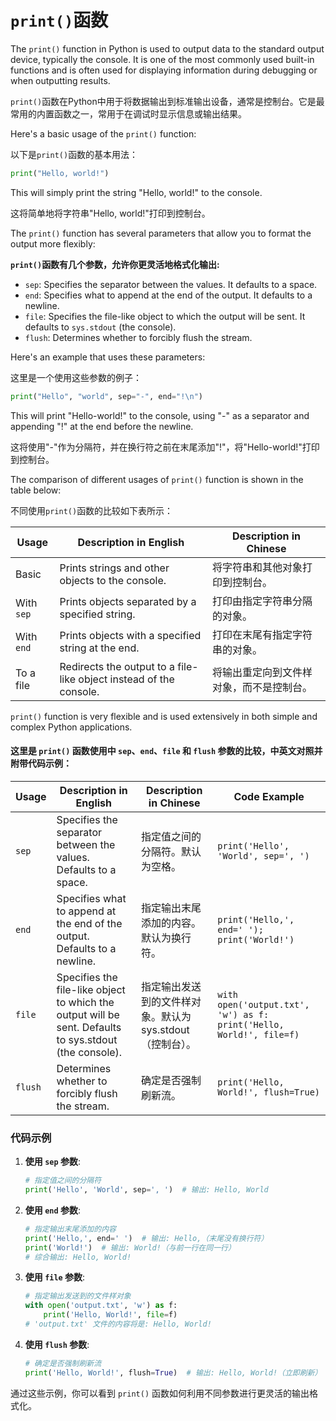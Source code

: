 # `print()`函数

The `print()` function in Python is used to output data to the standard output device, typically the console. It is one of the most commonly used built-in functions and is often used for displaying information during debugging or when outputting results.

`print()`函数在Python中用于将数据输出到标准输出设备，通常是控制台。它是最常用的内置函数之一，常用于在调试时显示信息或输出结果。

Here's a basic usage of the `print()` function:

以下是`print()`函数的基本用法：

```python
print("Hello, world!")
```

This will simply print the string "Hello, world!" to the console.

这将简单地将字符串"Hello, world!"打印到控制台。

The `print()` function has several parameters that allow you to format the output more flexibly:

**`print()`函数有几个参数，允许你更灵活地格式化输出:**

- `sep`: Specifies the separator between the values. It defaults to a space.
- `end`: Specifies what to append at the end of the output. It defaults to a newline.
- `file`: Specifies the file-like object to which the output will be sent. It defaults to `sys.stdout` (the console).
- `flush`: Determines whether to forcibly flush the stream.

Here's an example that uses these parameters:

这里是一个使用这些参数的例子：

```python
print("Hello", "world", sep="-", end="!\n")
```

This will print "Hello-world!" to the console, using "-" as a separator and appending "!" at the end before the newline.

这将使用"-"作为分隔符，并在换行符之前在末尾添加"!"，将"Hello-world!"打印到控制台。

The comparison of different usages of `print()` function is shown in the table below:

不同使用`print()`函数的比较如下表所示：

| Usage | Description in English | Description in Chinese |
|-------|------------------------|------------------------|
| Basic | Prints strings and other objects to the console. | 将字符串和其他对象打印到控制台。 |
| With `sep` | Prints objects separated by a specified string. | 打印由指定字符串分隔的对象。 |
| With `end` | Prints objects with a specified string at the end. | 打印在末尾有指定字符串的对象。 |
| To a file | Redirects the output to a file-like object instead of the console. | 将输出重定向到文件样对象，而不是控制台。 |

`print()` function is very flexible and is used extensively in both simple and complex Python applications.

#### 这里是 `print()` 函数使用中 `sep`、`end`、`file` 和 `flush` 参数的比较，中英文对照并附带代码示例：

 
| Usage     | Description in English                                            | Description in Chinese                                       | Code Example                                                 |
|-----------|--------------------------------------------------------------------|--------------------------------------------------------------|--------------------------------------------------------------|
| `sep`     | Specifies the separator between the values. Defaults to a space.  | 指定值之间的分隔符。默认为空格。                              | `print('Hello', 'World', sep=', ')`                          |
| `end`     | Specifies what to append at the end of the output. Defaults to a newline. | 指定输出末尾添加的内容。默认为换行符。                      | `print('Hello,', end=' '); print('World!')`                  |
| `file`    | Specifies the file-like object to which the output will be sent. Defaults to sys.stdout (the console). | 指定输出发送到的文件样对象。默认为 sys.stdout（控制台）。 | `with open('output.txt', 'w') as f: print('Hello, World!', file=f)` |
| `flush`   | Determines whether to forcibly flush the stream.                  | 确定是否强制刷新流。                                         | `print('Hello, World!', flush=True)`                         |
 

### 代码示例

1. **使用 `sep` 参数**:
   ```python
   # 指定值之间的分隔符
   print('Hello', 'World', sep=', ')  # 输出: Hello, World
   ```

2. **使用 `end` 参数**:
   ```python
   # 指定输出末尾添加的内容
   print('Hello,', end=' ')  # 输出: Hello,（末尾没有换行符）
   print('World!')  # 输出: World!（与前一行在同一行）
   # 综合输出: Hello, World!
   ```

3. **使用 `file` 参数**:
   ```python
   # 指定输出发送到的文件样对象
   with open('output.txt', 'w') as f:
       print('Hello, World!', file=f)
   # 'output.txt' 文件的内容将是: Hello, World!
   ```

4. **使用 `flush` 参数**:
   ```python
   # 确定是否强制刷新流
   print('Hello, World!', flush=True)  # 输出: Hello, World!（立即刷新）
   ```

通过这些示例，你可以看到 `print()` 函数如何利用不同参数进行更灵活的输出格式化。
